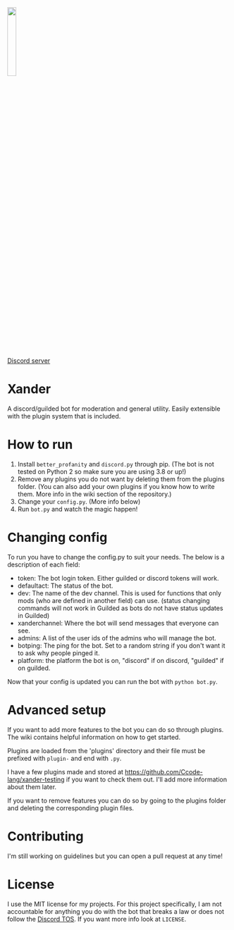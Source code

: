 <img src="https://user-images.githubusercontent.com/78437178/236541048-447c112d-4df4-4427-b617-c66a0322cb28.png"  width="20%" height="20%">  

[Discord server](https://discord.gg/XjQjnC9tQX)  

# Xander
A discord/guilded bot for moderation and general utility.  Easily extensible with the plugin system that is included.

# How to run
1. Install `better_profanity` and `discord.py` through pip.  (The bot is not tested on Python 2 so make sure you are using 3.8 or up!)
2. Remove any plugins you do not want by deleting them from the plugins folder. (You can also add your own plugins if you know how to write them.  More info in the wiki section of the repository.)
3. Change your `config.py`.  (More info below)
4. Run `bot.py` and watch the magic happen!

# Changing config
To run you have to change the config.py to suit your needs.  The below is a description of each field:  
 - token: The bot login token.  Either guilded or discord tokens will work.
 - defaultact: The status of the bot.
 - dev: The name of the dev channel.  This is used for functions that only mods (who are defined in another field) can use.  (status changing commands will not work in Guilded as bots do not have status updates in Guilded)
 - xanderchannel: Where the bot will send messages that everyone can see.
 - admins: A list of the user ids of the admins who will manage the bot.
 - botping: The ping for the bot.  Set to a random string if you don't want it to ask why people pinged it.
 - platform: the platform the bot is on, "discord" if on discord, "guilded" if on guilded.  

Now that your config is updated you can run the bot with `python bot.py`.  

# Advanced setup
If you want to add more features to the bot you can do so through plugins.  The wiki contains helpful information on how to get started.

Plugins are loaded from the 'plugins' directory and their file must be prefixed with `plugin-` and end with `.py`.  

I have a few plugins made and stored at https://github.com/Ccode-lang/xander-testing if you want to check them out. I'll add more information about them later.  

If you want to remove features you can do so by going to the plugins folder and deleting the corresponding plugin files.

# Contributing
I'm still working on guidelines but you can open a pull request at any time!

# License
I use the MIT license for my projects. For this project specifically, I am not accountable for anything you do with the bot that breaks a law or does not follow the [Discord TOS](https://discord.com/terms). If you want more info look at `LICENSE`.
